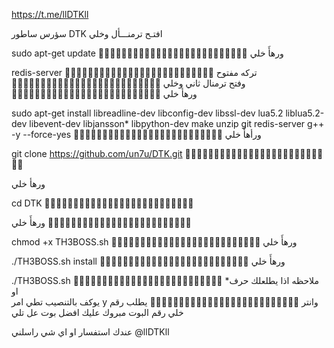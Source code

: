 https://t.me/llDTKll  
  
 
سؤرس ساطور DTK
افتـح ترمنـــأل وخلي   

sudo apt-get update 
🚶🏼🚶🏼🚶🏼🚶🏼🚶🏼🚶🏼🚶🏼🚶🏼🚶🏼🚶🏼🚶🏼🚶🏼🚶🏼 ورهأَ خلي  

redis-server
🚶🏼🚶🏼🚶🏼🚶🏼🚶🏼🚶🏼🚶🏼🚶🏼🚶🏼🚶🏼🚶🏼🚶🏼🚶🏼 
تركه مفتوح    
🚶🏼🚶🏼🚶🏼🚶🏼🚶🏼🚶🏼🚶🏼🚶🏼🚶🏼🚶🏼🚶🏼🚶🏼🚶🏼 
وفتح ترمنال ثاني وخلي    
🚶🏼🚶🏼🚶🏼🚶🏼🚶🏼🚶🏼🚶🏼🚶🏼🚶🏼🚶🏼🚶🏼🚶🏼🚶🏼 
ورهأ خلي    

sudo apt-get install libreadline-dev libconfig-dev libssl-dev lua5.2 liblua5.2-dev libevent-dev libjansson* libpython-dev make unzip git redis-server g++ -y --force-yes
🚶🏼🚶🏼🚶🏼🚶🏼🚶🏼🚶🏼🚶🏼🚶🏼🚶🏼🚶🏼🚶🏼🚶🏼🚶🏼
ورأهأَ خلي  

git clone https://github.com/un7u/DTK.git
🚶🏼🚶🏼🚶🏼🚶🏼🚶🏼🚶🏼🚶🏼🚶🏼🚶🏼🚶🏼🚶🏼🚶🏼🚶🏼

ورهأ خلي    

cd DTK
🚶🏼🚶🏼🚶🏼🚶🏼🚶🏼🚶🏼🚶🏼🚶🏼🚶🏼🚶🏼🚶🏼🚶🏼🚶🏼

ورهأَ خلي 
🚶🏼🚶🏼🚶🏼🚶🏼🚶🏼🚶🏼🚶🏼🚶🏼🚶🏼🚶🏼🚶🏼🚶🏼🚶 
  
  
chmod +x TH3BOSS.sh
🚶🏼🚶🏼🚶🏼🚶🏼🚶🏼🚶🏼🚶🏼🚶🏼🚶🏼🚶🏼🚶🏼🚶🏼🚶🏼
ورهأَ خلي 

./TH3BOSS.sh install
🚶🏼🚶🏼🚶🏼🚶🏼🚶🏼🚶🏼🚶🏼🚶🏼🚶🏼🚶🏼🚶🏼🚶🏼🚶🏼
ورهأَ خلي  

./TH3BOSS.sh 
🚶🏼🚶🏼🚶🏼🚶🏼🚶🏼🚶🏼🚶🏼🚶🏼🚶🏼🚶🏼🚶🏼🚶🏼🚶🏼
*ملاحظه اذا يطلعلك حرف او  
يوكف بالتنصيب تطي امر y وانتر 
 🚶🏼🚶🏼🚶🏼🚶🏼🚶🏼🚶🏼🚶🏼🚶🏼🚶🏼🚶🏼🚶🏼🚶🏼🚶🏼
يطلب رقم خلي رقم البوت 
مبروك عليك افضل بوت عل تلي 

عندك استفسار او اي شي راسلني
@llDTKll


